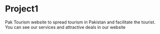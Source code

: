 # Project1
Pak Tourism website to spread tourism in Pakistan and facilitate the tourist. You can see our services and attractive deals in our website
